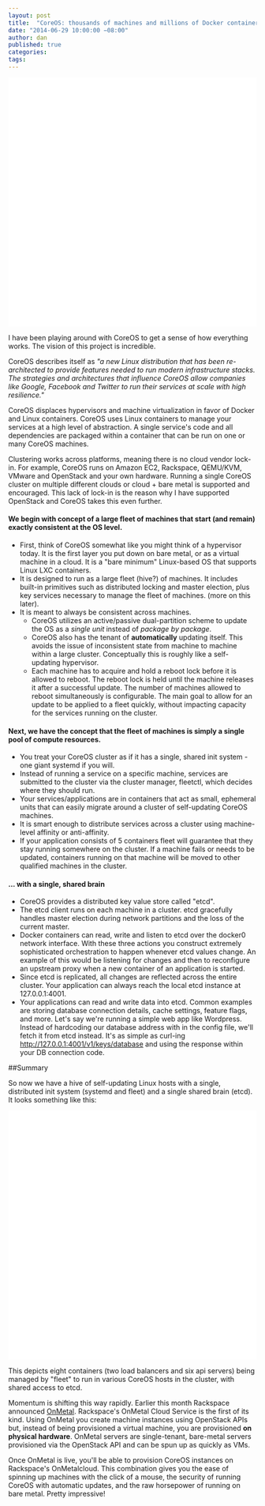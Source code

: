 ```yaml
---
layout: post
title:  "CoreOS: thousands of machines and millions of Docker containers... no hypervisor needed."
date: "2014-06-29 10:00:00 −08:00"
author: dan
published: true
categories:
tags:
---
```


<img class="lazy img-rounded img-responsive" src="data:image/gif;base64,R0lGODlhAQABAIABAP///wAAACwAAAAAAQABAAACAkQBADs=" alt="CoreOS" data-src="/assets/img/coreos-logo.png" width='594'>

I have been playing around with CoreOS to get a sense of how everything works. The vision of this project is incredible. 

CoreOS describes itself as *"a new Linux distribution that has been re-architected to provide features needed to run modern infrastructure stacks. The strategies and architectures that influence CoreOS allow companies like Google, Facebook and Twitter to run their services at scale with high resilience."* 

CoreOS displaces hypervisors and machine virtualization in favor of Docker and Linux containers.  CoreOS uses Linux containers to manage your services at a high level of abstraction. A single service's code and all dependencies are packaged within a container that can be run on one or many CoreOS machines.

 Clustering works across platforms, meaning there is no cloud vendor lock-in. For example, CoreOS runs on Amazon EC2, Rackspace, QEMU/KVM, VMware and OpenStack and your own hardware. Running a single CoreOS cluster on multiple different clouds or cloud + bare metal is supported and encouraged. This lack of lock-in is the reason why I have supported OpenStack and CoreOS takes this even further.
<!-- more -->
#### We begin with concept of a large fleet of machines that start (and remain) exactly consistent at the OS level. 

- First, think of CoreOS somewhat like you might think of a hypervisor today.  It is the first layer you put down on bare metal, or as a virtual machine in a cloud. It is a "bare minimum" Linux-based OS that supports Linux LXC containers. 
- It is designed to run as a large fleet (hive?) of machines. It includes built-in primitives such as distributed locking and master election, plus key services necessary to manage the fleet of machines. (more on this later).
- It is meant to always be consistent across machines. 
  + CoreOS utilizes an active/passive dual-partition scheme to update the OS as a *single unit* instead of *package by package*.  
  + CoreOS also has the tenant of **automatically** updating itself. This avoids the issue of inconsistent state from machine to machine within a large cluster. Conceptually this is roughly like a self-updating hypervisor.
  + Each machine has to acquire and hold a reboot lock before it is allowed to reboot. The reboot lock is held until the machine releases it after a successful update. The number of machines allowed to reboot simultaneously is configurable. The main goal to allow for an update to be applied to a fleet quickly, without impacting capacity for the services running on the cluster. 

#### Next, we have the concept that the fleet of machines is simply a single pool of compute resources. 

- You treat your CoreOS cluster as if it has a single, shared init system - one giant systemd if you will. 
- Instead of running a service on a specific machine, services are submitted to the cluster via the cluster manager, fleetctl, which decides where they should run.
- Your services/applications are in containers that act as small, ephemeral units that can easily migrate around a cluster of self-updating CoreOS machines.
- It is smart enough to distribute services across a cluster using machine-level affinity or anti-affinity.
- If your application consists of 5 containers fleet will guarantee that they stay running somewhere on the cluster. If a machine fails or needs to be updated, containers running on that machine will be moved to other qualified machines in the cluster.


#### ... with a single, shared brain

- CoreOS provides a distributed key value store called "etcd".
- The etcd client runs on each machine in a cluster. etcd gracefully handles master election during network partitions and the loss of the current master.
- Docker containers can read, write and listen to etcd over the docker0 network interface. With these three actions you construct extremely sophisticated orchestration to happen whenever etcd values change. An example of this would be listening for changes and then to reconfigure an upstream proxy when a new container of an application is started.
-  Since etcd is replicated, all changes are reflected across the entire cluster. Your application can always reach the local etcd instance at 127.0.0.1:4001. 
- Your applications can read and write data into etcd. Common examples are storing database connection details, cache settings, feature flags, and more. Let's say we're running a simple web app like Wordpress. Instead of hardcoding our database address with in the config file, we'll fetch it from etcd instead. It's as simple as curl-ing http://127.0.0.1:4001/v1/keys/database and using the response within your DB connection code.

##Summary

So now we have a hive of self-updating Linux hosts with a single, distributed init system (systemd and fleet) and a single shared brain (etcd).  It looks something like this:

<img class="lazy img-rounded img-responsive" src="data:image/gif;base64,R0lGODlhAQABAIABAP///wAAACwAAAAAAQABAAACAkQBADs=" alt="CoreOS in Action" data-src="/assets/img/coreos-action.png" width='750'>

This depicts eight containers (two load balancers and six api servers) being managed by "fleet" to run in various CoreOS hosts in the cluster, with shared access to etcd.
 
Momentum is shifting this way rapidly. Earlier this month Rackspace announced [OnMetal](https://www.rackspace.com/blog/onmetal-the-right-way-to-scale/). Rackspace's OnMetal Cloud Service is the first of its kind. Using OnMetal you create machine instances using OpenStack APIs but, instead of being provisioned a virtual machine, you are provisioned **on physical hardware**. OnMetal servers are single-tenant, bare-metal servers provisioned via the OpenStack API and can be spun up as quickly as VMs.  

Once OnMetal is live, you'll be able to provision CoreOS instances on Rackspace's OnMetalcloud. This combination gives you the ease of spinning up machines with the click of a mouse, the security of running CoreOS with automatic updates, and the raw horsepower of running on bare metal. Pretty impressive!
